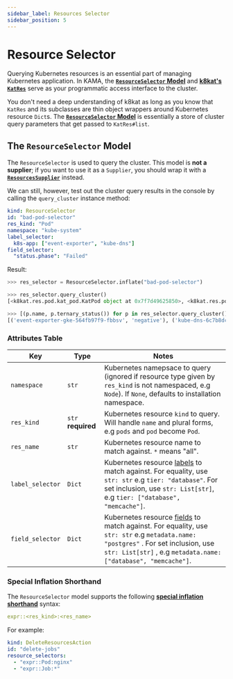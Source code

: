 ```yaml
---
sidebar_label: Resources Selector
sidebar_position: 5
---
```


# Resource Selector 

Querying Kubernetes resources is an essential part of managing Kubernetes
application. In KAMA, the **[`ResourceSelector` Model](#the-ResourceSelector-model)**
and **[k8kat's `KatRes`](/as)** serve as your programmatic access interface to the cluster. 

You don't need a deep understanding of k8kat as long as you know that `KatRes`
and its subclasses are thin object wrappers around Kubernetes resource `Dict`s.
The **[`ResourceSelector` Model](#the-ResourceSelector-model)** is essentially
a store of cluster query parameters that get passed to `KatRes#list`.






## The `ResourceSelector` Model

The `ResourceSelector` is used to query the cluster. This model is **not a supplier**;
if you want to use it as a `Supplier`, you should wrap it with a 
**[`ResourcesSupplier`](/asd)** instead. 

We can still, however, test out the cluster query results in the console by calling the
`query_cluster` instance method:

```yaml title="examples/descriptors/kubernetes/resources-selector.yaml"
kind: ResourceSelector
id: "bad-pod-selector"
res_kind: "Pod"
namespace: "kube-system"
label_selector:
  k8s-app: ["event-exporter", "kube-dns"]
field_selector:
  "status.phase": "Failed"
```

Result:

```python title="$ python main.py console"
>>> res_selector = ResourceSelector.inflate("bad-pod-selector")

>>> res_selector.query_cluster()
[<k8kat.res.pod.kat_pod.KatPod object at 0x7f7d49625850>, <k8kat.res.pod.kat_pod.KatPod object at 0x7f7d49625760>, <k8kat.res.pod.kat_pod.KatPod object at 0x7f7d49625c10>]

>>> [(p.name, p.ternary_status()) for p in res_selector.query_cluster()]
[('event-exporter-gke-564fb97f9-fbbsv', 'negative'), ('kube-dns-6c7b8dc9f9-gl787', 'negative'), ('kube-dns-6c7b8dc9f9-pnkwc', 'negative')]
```

### Attributes Table

| Key              | Type                              | Notes                                                                                                                                                                                                                                                                                   |
|------------------|-----------------------------------|-----------------------------------------------------------------------------------------------------------------------------------------------------------------------------------------------------------------------------------------------------------------------------------------|
| `namespace`      | `str`                             | Kubernetes namepsace to query (ignored if resource type given by `res_kind` is not namespaced, e.g `Node`). If `None`, defaults to installation namespace.                                                                                                                              |
| `res_kind`       | `str` **required**                | Kubernetes resource `kind` to query. Will handle `name` and plural forms, e.g `pods` and `pod` become `Pod`.                                                                                                                                                                            |
| `res_name`       | `str`                             | Kubernetes resource name to match against. `*` means "all".                                                                                                                                                                                                                                          |
| `label_selector` | `Dict` | Kubernetes resource [labels](https://kubernetes.io/docs/concepts/overview/working-with-objects/labels/) to match against. For equality, use `str: str` e.g `tier: "database"`. For set inclusion, use `str: List[str]`, e.g `tier: ["database", "memcache"]`.                            |
| `field_selector` | `Dict` | Kubernetes resource  [fields](https://kubernetes.io/docs/concepts/overview/working-with-objects/labels/)  to match against. For equality, use  `str: str`  e.g  `metadata.name: "postgres"` . For set inclusion, use  `str: List[str]` , e.g  `metadata.name: ["database", "memcache"]`. |



### Special Inflation Shorthand

The `ResourceSelector` model supports the following **[special inflation shorthand](/nope)** syntax:

```yaml
expr::<res_kind>:<res_name>
```

For example:

```yaml
kind: DeleteResourcesAction
id: "delete-jobs"
resource_selectors:
  - "expr::Pod:nginx"
  - "expr::Job:*"
```
